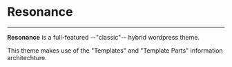 # Resonance
____

**Resonance** is a full-featured --"classic"-- hybrid wordpress theme.

This theme makes use of the "Templates" and "Template Parts" information architechture.